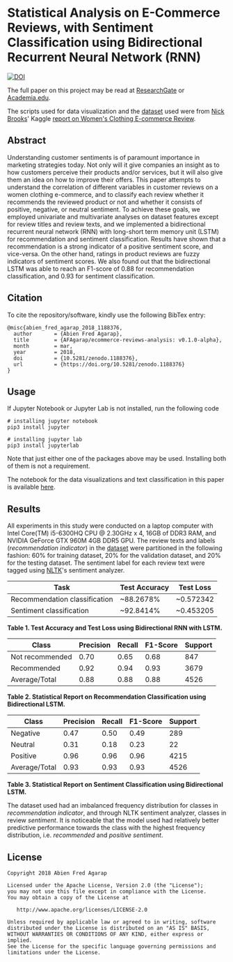 Statistical Analysis on E-Commerce Reviews, with Sentiment Classification using Bidirectional Recurrent Neural Network (RNN)
===

[![DOI](https://zenodo.org/badge/121918154.svg)](https://zenodo.org/badge/latestdoi/121918154)

The full paper on this project may be read at [ResearchGate](https://goo.gl/1z43ax) or [Academia.edu](https://www.academia.edu/36114302/Statistical_Analysis_on_E-Commerce_Reviews_with_Sentiment_Classification_using_Bidirectional_Recurrent_Neural_Network).

The scripts used for data visualization and the [dataset](https://www.kaggle.com/nicapotato/womens-ecommerce-clothing-reviews) used were from [Nick Brooks](https://github.com/nicapotato)' Kaggle [report on Women's Clothing E-commerce Review](https://www.kaggle.com/nicapotato/guided-numeric-and-text-exploration-e-commerce/notebook).

## Abstract

Understanding customer sentiments is of paramount importance in marketing strategies today. Not only will it give companies an insight as to how customers perceive their products and/or services, but it will also give them an idea on how to improve their offers. This paper attempts to understand the correlation of different variables in customer reviews on a women clothing e-commerce, and to classify each review whether it recommends the reviewed product or not and whether it consists of positive, negative, or neutral sentiment. To achieve these goals, we employed univariate and multivariate analyses on dataset features except for review titles and review texts, and we implemented a bidirectional recurrent neural network (RNN) with long-short term memory unit (LSTM) for recommendation and sentiment classification. Results have shown that a recommendation is a strong indicator of a positive sentiment score, and vice-versa. On the other hand, ratings in product reviews are fuzzy indicators of sentiment scores. We also found out that the bidirectional LSTM was able to reach an F1-score of 0.88 for recommendation classification, and 0.93 for sentiment classification.

## Citation

To cite the repository/software, kindly use the following BibTex entry:

```
@misc{abien_fred_agarap_2018_1188376,
  author       = {Abien Fred Agarap},
  title        = {AFAgarap/ecommerce-reviews-analysis: v0.1.0-alpha},
  month        = mar,
  year         = 2018,
  doi          = {10.5281/zenodo.1188376},
  url          = {https://doi.org/10.5281/zenodo.1188376}
}
```

## Usage

If Jupyter Notebook or Jupyter Lab is not installed, run the following code

```
# installing jupyter notebook
pip3 install jupyter
```

```
# installing jupyter lab
pip3 install jupyterlab
```

Note that just either one of the packages above may be used. Installing both of them is not a requirement. 

The notebook for the data visualizations and text classification in this paper is available [here](https://github.com/AFAgarap/ecommerce-reviews-analysis/blob/master/Analysis%20on%20E-Commerce%20Reviews%2C%20with%20Sentiment%20Classification%20using%20Bidirectional%20Recurrent%20Neural%20Network%20(RNN).ipynb).

## Results

All experiments in this study were conducted on a laptop computer with Intel Core(TM) i5-6300HQ CPU @ 2.30GHz x 4, 16GB of DDR3 RAM, and NVIDIA GeForce GTX 960M 4GB DDR5 GPU. The review texts and labels (*recommendation indicator*) in the [dataset](https://www.kaggle.com/nicapotato/womens-ecommerce-clothing-reviews) were partitioned in the following fashion: 60% for training dataset, 20% for the validation dataset, and 20% for the testing dataset. The sentiment label for each review text were tagged using [NLTK](https://www.nltk.org/)'s sentiment analyzer.

|Task|Test Accuracy|Test Loss|
|----|-------------|---------|
|Recommendation classification|~88.2678%|~0.572342|
|Sentiment classification|~92.8414%|~0.453205|

**Table 1. Test Accuracy and Test Loss using Bidirectional RNN with LSTM.**

|Class|Precision|Recall|F1-Score|Support|
|-----|---------|------|--------|-------|
|Not recommended|0.70|0.65|0.68|847|
|Recommended|0.92|0.94|0.93|3679|
|Average/Total|0.88|0.88|0.88|4526|

**Table 2. Statistical Report on Recommendation Classification using Bidirectional LSTM.**

|Class|Precision|Recall|F1-Score|Support|
|-----|---------|------|--------|-------|
|Negative|0.47|0.50|0.49|289|
|Neutral|0.31|0.18|0.23|22|
|Positive|0.96|0.96|0.96|4215|
|Average/Total|0.93|0.93|0.93|4526|

**Table 3. Statistical Report on Sentiment Classification using Bidirectional LSTM.**

The dataset used had an imbalanced frequency distribution for classes in *recommendation indicator*, and through NLTK sentiment analyzer, classes in review *sentiment*. It is noticeable that the model used had relatively better predictive performance towards the class with the highest frequency distribution, i.e. *recommended* and *positive sentiment*. 

## License

```
Copyright 2018 Abien Fred Agarap

Licensed under the Apache License, Version 2.0 (the "License");
you may not use this file except in compliance with the License.
You may obtain a copy of the License at

   http://www.apache.org/licenses/LICENSE-2.0

Unless required by applicable law or agreed to in writing, software
distributed under the License is distributed on an "AS IS" BASIS,
WITHOUT WARRANTIES OR CONDITIONS OF ANY KIND, either express or implied.
See the License for the specific language governing permissions and
limitations under the License.
```